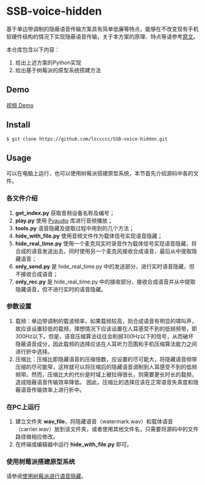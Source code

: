 # SSB-voice-hidden
基于单边带调制的隐蔽语音传输方案具有简单低廉等特点，能够在不改变现有手机软硬件结构的情况下实现隐蔽语音传输，关于本方案的原理、特点等请参考[原文](http://www.jas.shu.edu.cn/CN/10.3969/j.issn.0255-8297.2019.05.006)。

本仓库包含以下内容：
1. 给出上述方案的Python实现
2. 给出基于树莓派的原型系统搭建方法

## Demo
[视频 Demo](https://www.bilibili.com/video/av73120355/)

## Install
```sh
$ git clone https://github.com/lsccccc/SSB-voice-hidden.git
```

## Usage
可以在电脑上运行，也可以使用树莓派搭建原型系统，本节首先介绍源码中各的文件。

### 各文件介绍
1. **get_index.py** 获取音频设备名称及编号；
2. **play.py** 使用 [Pyaudio](https://people.csail.mit.edu/hubert/pyaudio/#sources) 库进行音频播放；
3. **tools.py** 语音隐藏及提取过程中用到的几个方法；
4. **hide_with_file.py** 使用音频文件作为载体信号实现语音隐藏；
5. **hide_real_time.py** 使用一个麦克风实时录音作为载体信号实现语音隐藏，将合成的语音发送出去，同时使用另一个麦克风接收合成语音，最后从中提取隐藏语音；
6. **only_send.py** 是 hide_real_time.py 中的发送部分，进行实时语音隐藏，但不接收合成语音；
7. **only_rec.py** 是 hide_real_time.py 中的接收部分，接收合成语音并从中提取隐藏语音，但不进行实时的语音隐藏。

### 参数设置
1. 载频：单边带调制的载波频率，如果载频较高，则合成语音有明显的啸叫声，故应该设置较低的载频，理想情况下应该设置在人耳感受不到的低频频带，即300Hz以下。但是，语音压缩算法往往会削弱300Hz以下的信号，从而破坏隐蔽语音成分，因此载频的选择应该在人耳听力范围和手机压缩算法能力之间进行折中选择。
2. 压缩比：压缩比即隐藏语音的压缩倍数，应设置的尽可能大，将隐藏语音频带压缩的尽可能窄，这样就可以将压缩后的隐藏语音调制到人耳感受不到的低频频带。然而，压缩比大的代价是时域上被拉得很长，则需要更长时长的载频，造成隐蔽语音传输效率降低。 因此，压缩比的选择应该在正常语音失真度和隐蔽语音传输效率上进行折中。

### 在PC上运行
1. 建立文件夹 **wav_file**，将隐藏语音（watermark.wav）和载体语音（carrier.wav）放到该文件夹，或者使用其他文件名，只需要将源码中的文件路径做相应修改。
2. 在终端或编辑器中运行 **hide_with_file.py** 即可。

### 使用树莓派搭建原型系统
请参阅[使用树莓派进行语音隐藏](http://note.youdao.com/noteshare?id=921b209d17dbb090f2e87c64df46ccee&sub=82E0F846F5FD494AB904A15A7A24900A)。

